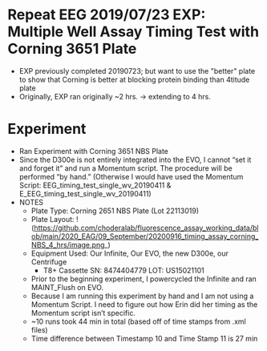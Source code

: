 # Repeat EEG 2019/07/23 EXP: Multiple Well Assay Timing Test with Corning 3651 Plate
* EXP previously completed 20190723; but want to use the "better" plate to show that Corning is better at blocking protein binding than 4titude plate
* Originally, EXP ran originally ~2 hrs. → extending to 4 hrs.

# Experiment
* Ran Experiment with Corning 3651 NBS Plate
* Since the D300e is not entirely integrated into the EVO, I cannot “set it and forget it” and run a Momentum script. The procedure will be performed “by hand.” (Otherwise I would have used the Momentum Script: EEG_timing_test_single_wv_20190411 & E_EEG_timing_test_single_wv_20190411)
* NOTES
  * Plate Type: Corning 2651 NBS Plate (Lot 22113019)
  * Plate Layout: 
       !(https://github.com/choderalab/fluorescence_assay_working_data/blob/main/2020_EAG/09_September/20200916_timing_assay_corning_NBS_4_hrs/image.png_)
  * Equipment Used: Our Infinite, Our EVO, the new D300e, our Centrifuge
    * T8+ Cassette SN: 8474404779 LOT: US15021101 
  * Prior to the beginning experiment, I powercycled the Infinite and ran MAINT_Flush on EVO. 
  * Because I am running this experiment by hand and I am not using a Momentum Script. I need to figure out how Erin did her timing as the Momentum script isn’t specific.
  * ~10 runs took 44 min in total (based off of time stamps from .xml files)
  * Time difference between Timestamp 10 and Time Stamp 11 is 27 min
